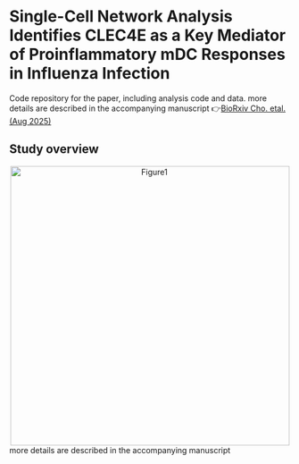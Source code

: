 # Single-Cell Network Analysis Identifies CLEC4E as a Key Mediator of Proinflammatory mDC Responses in Influenza Infection
Code repository for the paper, including analysis code and data. 
more details are described in the accompanying manuscript 👉[BioRxiv Cho. etal. (Aug 2025)](https://doi.org/10.1101/2025.08.21.671587)

## Study overview
<center><img width="500" alt="Figure1" src="https://github.com/user-attachments/assets/45f2cafd-3239-4498-a325-8f96e94c9119" /></center>
more details are described in the accompanying manuscript 
